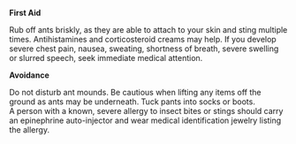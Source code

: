 **First Aid**

Rub off ants briskly, as they are able to attach to your skin and sting multiple times. Antihistamines and corticosteroid creams may help. If you develop severe chest pain, nausea, sweating, shortness of breath, severe swelling or slurred speech, seek immediate medical attention.

**Avoidance**

Do not disturb ant mounds. Be cautious when lifting any items off the ground as ants may be underneath. Tuck pants into socks or boots. A person with a known, severe allergy to insect bites or stings should carry an epinephrine auto-injector and wear medical identification jewelry listing the allergy.